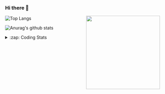 ### Hi there 👋

<!--
**tao8687/tao8687** is a ✨ _special_ ✨ repository because its `README.md` (this file) appears on your GitHub profile.

Here are some ideas to get you started:

- 🔭 I’m currently working on ...
- 🌱 I’m currently learning ...
- 👯 I’m looking to collaborate on ...
- 🤔 I’m looking for help with ...
- 💬 Ask me about ...
- 📫 How to reach me: ...
- 😄 Pronouns: ...
- ⚡ Fun fact: ...
-->

<img align='right' src="https://media.giphy.com/media/M9gbBd9nbDrOTu1Mqx/giphy.gif" width="240">

  
![Top Langs](https://github-readme-stats.vercel.app/api/top-langs/?username=tao8687&layout=compact&title_color=23238E&text_color=A67D3D)

![Anurag's github stats](https://github-readme-stats.vercel.app/api?username=tao8687&show_icons=true&&text_color=A67D3D&title_color=23238E&show_icons=false&count_private=true&hide=stars)

<details>
  <summary>:zap: Coding Stats</summary>
  <br>
    
<!--START_SECTION:waka-->

```txt
From: 16 July 2023 - To: 23 July 2023

C            4 hrs 23 mins   ██████████████▒░░░░░░░░░░   56.88 %
C++          1 hr 35 mins    █████▒░░░░░░░░░░░░░░░░░░░   20.69 %
Makefile     1 hr 5 mins     ███▓░░░░░░░░░░░░░░░░░░░░░   14.08 %
Bash         18 mins         █░░░░░░░░░░░░░░░░░░░░░░░░   03.95 %
CMake        8 mins          ▒░░░░░░░░░░░░░░░░░░░░░░░░   01.73 %
```

<!--END_SECTION:waka-->
</details>
